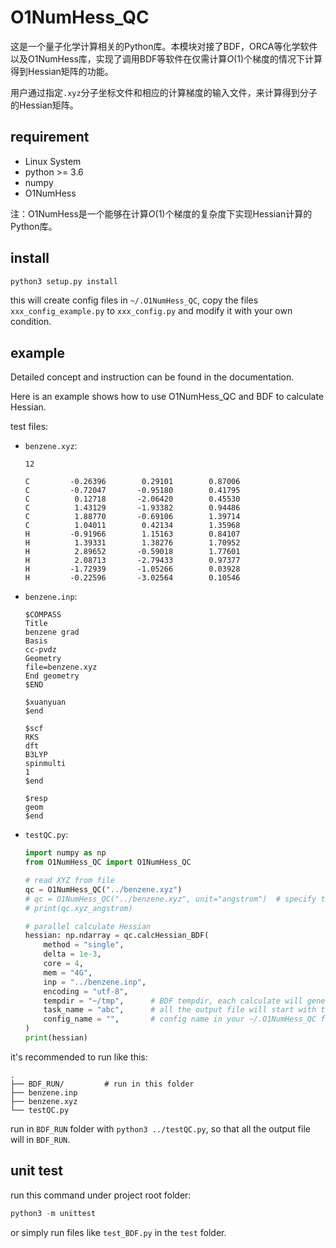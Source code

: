 # O1NumHess_QC

这是一个量子化学计算相关的Python库。本模块对接了BDF，ORCA等化学软件以及O1NumHess库，实现了调用BDF等软件在仅需计算$O(1)$个梯度的情况下计算得到Hessian矩阵的功能。

用户通过指定`.xyz`分子坐标文件和相应的计算梯度的输入文件，来计算得到分子的Hessian矩阵。

<!-- TODO 其他软件 O1的复杂度 -->

## requirement

* Linux System
* python >= 3.6
* numpy
* O1NumHess

注：O1NumHess是一个能够在计算$O(1)$个梯度的复杂度下实现Hessian计算的Python库。

<!-- TODO link -->

## install

```bash
python3 setup.py install
```

this will create config files in `~/.O1NumHess_QC`, copy the files `xxx_config_example.py` to `xxx_config.py` and modify it with your own condition.

## example

Detailed concept and instruction can be found in the documentation.

<!-- TODO documentation link -->

Here is an example shows how to use O1NumHess_QC and BDF to calculate Hessian.

test files:

* `benzene.xyz`:

    ```plain
    12

    C         -0.26396        0.29101        0.87006
    C         -0.72047       -0.95180        0.41795
    C          0.12718       -2.06420        0.45530
    C          1.43129       -1.93382        0.94486
    C          1.88770       -0.69106        1.39714
    C          1.04011        0.42134        1.35968
    H         -0.91966        1.15163        0.84107
    H          1.39331        1.38276        1.70952
    H          2.89652       -0.59018        1.77601
    H          2.08713       -2.79433        0.97377
    H         -1.72939       -1.05266        0.03928
    H         -0.22596       -3.02564        0.10546
    ```

* `benzene.inp`:

    ```plain
    $COMPASS
    Title
    benzene grad
    Basis
    cc-pvdz
    Geometry
    file=benzene.xyz
    End geometry
    $END

    $xuanyuan
    $end

    $scf
    RKS
    dft
    B3LYP
    spinmulti
    1
    $end

    $resp
    geom
    $end
    ```

* `testQC.py`:

    ```python
    import numpy as np
    from O1NumHess_QC import O1NumHess_QC

    # read XYZ from file
    qc = O1NumHess_QC("../benzene.xyz")
    # qc = O1NumHess_QC("../benzene.xyz", unit="angstrom")  # specify the unit of xyz file manually
    # print(qc.xyz_angstrom)

    # parallel calculate Hessian
    hessian: np.ndarray = qc.calcHessian_BDF(
        method = "single",
        delta = 1e-3,
        core = 4,
        mem = "4G",
        inp = "../benzene.inp",
        encoding = "utf-8",
        tempdir = "~/tmp",      # BDF tempdir, each calculate will generate a subfolder at there
        task_name = "abc",      # all the output file will start with this string
        config_name = "",       # config name in your ~/.O1NumHess_QC folder config file
    )
    print(hessian)
    ```

it's recommended to run like this:

```plain
.
├── BDF_RUN/         # run in this folder
├── benzene.inp
├── benzene.xyz
└── testQC.py
```

run in `BDF_RUN` folder with `python3 ../testQC.py`, so that all the output file will in `BDF_RUN`.

## unit test

run this command under project root folder:

```python
python3 -m unittest
```

or simply run files like `test_BDF.py` in the `test` folder.

